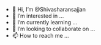 - 👋 Hi, I’m @Shivasharansajjan
- 👀 I’m interested in ...
- 🌱 I’m currently learning ...
- 💞️ I’m looking to collaborate on ...
- 📫 How to reach me ...

<!---
Shivasharansajjan/Shivasharansajjan is a ✨ special ✨ repository because its `README.md` (this file) appears on your GitHub profile.
You can click the Preview link to take a look at your changes.
--->
